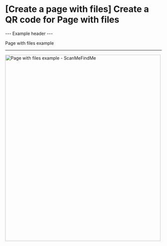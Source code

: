 <h1>[Create a page with files] Create a QR code for Page with files</h1>

--- Example header ---

Page with files example

----------

<p>
<img src="https://media.scanmefindme.com/dynamic/page/page-with-files-popup.png"
width="500" height="600" alt="Page with files example - ScanMeFindMe"></p>
